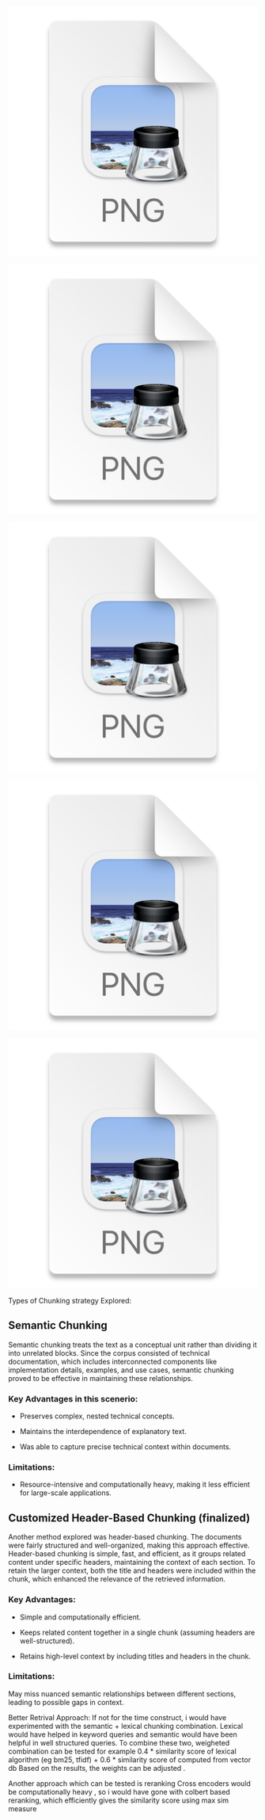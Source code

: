 ![img.png](img.png)

![img_2.png](img_2.png)

![img_1.png](img_1.png)

![img_3.png](img_3.png)

![img_4.png](img_4.png)


Types of Chunking strategy Explored:

## Semantic Chunking
Semantic chunking treats the text as a conceptual unit rather than dividing it into unrelated blocks. Since the corpus consisted of technical documentation, which includes interconnected components like implementation details, examples, and use cases, semantic chunking proved to be effective in maintaining these relationships.

### Key Advantages in this scenerio:
- Preserves complex, nested technical concepts.

- Maintains the interdependence of explanatory text.

- Was able to capture precise technical context within documents.


### Limitations:
- Resource-intensive and computationally heavy, making it less efficient for large-scale applications.

## Customized Header-Based Chunking (finalized)
Another method explored was header-based chunking. The documents were fairly structured and well-organized, making this approach effective. Header-based chunking is simple, fast, and efficient, as it groups related content under specific headers, maintaining the context of each section. To retain the larger context, both the title and headers were included within the chunk, which enhanced the relevance of the retrieved information.

### Key Advantages:
- Simple and computationally efficient.

- Keeps related content together in a single chunk (assuming headers are well-structured).

- Retains high-level context by including titles and headers in the chunk.

### Limitations:
May miss nuanced semantic relationships between different sections, leading to possible gaps in context.


Better Retrival Approach:
If not for the time construct, i would have experimented with the semantic + lexical chunking combination.
Lexical would have helped in keyword queries and semantic would have been helpful in well structured queries.
To combine these two, weigheted combination can be tested for example
0.4 * similarity score of lexical algorithm (eg bm25, tfidf) + 0.6 * similarity score of computed from vector db
Based on the results, the weights can be adjusted .

Another approach which can be tested is reranking 
Cross encoders would be computationally heavy , so i would have gone with colbert based reranking, which efficiently gives the similarity score using max sim measure